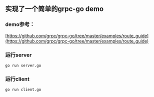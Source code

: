 ## 实现了一个简单的grpc-go demo
### demo参考：
[https://github.com/grpc/grpc-go/tree/master/examples/route_guide](https://github.com/grpc/grpc-go/tree/master/examples/route_guide)
### 运行server
```
go run server.go
```
### 运行client
```
go run client.go
```